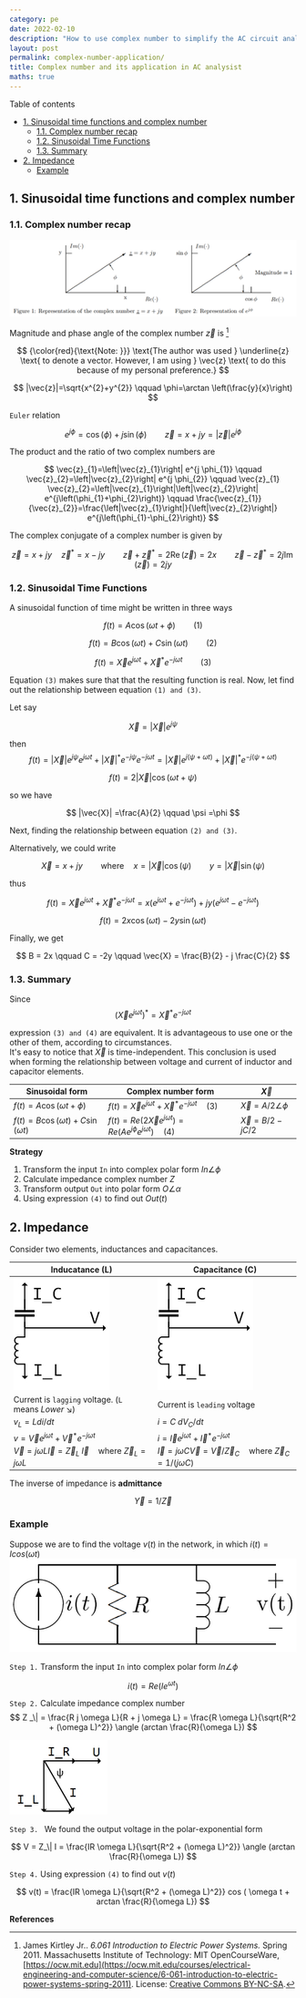 ```yaml
---
category: pe
date: 2022-02-10
description: "How to use complex number to simplify the AC circuit analysist."
layout: post
permalink: complex-number-application/
title: Complex number and its application in AC analysist
maths: true
---
```


Table of contents
- [1. Sinusoidal time functions and complex number](#1-sinusoidal-time-functions-and-complex-number)
  - [1.1. Complex number recap](#11-complex-number-recap)
  - [1.2. Sinusoidal Time Functions](#12-sinusoidal-time-functions)
  - [1.3. Summary](#13-summary)
- [2. Impedance](#2-impedance)
  - [Example](#example)

## 1. Sinusoidal time functions and complex number

### 1.1. Complex number recap

![represenation of the complex number](/images/posts/representation-of-the-complex-number.png)

Magnitude and phase angle of the complex number $\vec{z}$ is [^ref1]

$$
{\color{red}{\text{Note: }}} \text{The author was used } \underline{z} \text{ to denote a vector. However, I am using } \vec{z} \text{ to do this because of my personal preference.}
$$

$$
|\vec{z}|=\sqrt{x^{2}+y^{2}} \qquad 
\phi=\arctan \left(\frac{y}{x}\right)
$$

`Euler` relation

$$
e^{j \phi}=\cos (\phi)+j \sin (\phi) \qquad 
\vec{z}=x+j y=|\vec{z}| e^{j \phi}
$$

The product and the ratio of two complex numbers are

$$
\vec{z}_{1}=\left|\vec{z}_{1}\right| e^{j \phi_{1}} \qquad
\vec{z}_{2}=\left|\vec{z}_{2}\right| e^{j \phi_{2}}
\qquad
\vec{z}_{1} \vec{z}_{2}=\left|\vec{z}_{1}\right|\left|\vec{z}_{2}\right| e^{j\left(\phi_{1}+\phi_{2}\right)}
\qquad
\frac{\vec{z}_{1}}{\vec{z}_{2}}=\frac{\left|\vec{z}_{1}\right|}{\left|\vec{z}_{2}\right|} e^{j\left(\phi_{1}-\phi_{2}\right)}
$$

The complex conjugate of a complex number is given by

$$
\vec{z}=x+j y
\quad
\vec{z}^{*}=x-j y
\qquad
\vec{z}+\vec{z}^{*}=2 \operatorname{Re}(\vec{z})=2 x
\qquad
\vec{z}-\vec{z}^{*}=2 j \operatorname{Im}(\vec{z})=2 j y
$$


### 1.2. Sinusoidal Time Functions

A sinusoidal function of time might be written in three ways

$$
f(t)=A \cos (\omega t+\phi) \qquad (1)
$$

$$
f(t)=B \cos (\omega t)+C \sin (\omega t) \qquad (2)
$$

$$
f(t)=\vec{X} e^{j \omega t}+\vec{X}^{*} e^{-j \omega t} \qquad (3)
$$

Equation `(3)` makes sure that that the resulting function is real. Now, let find out the relationship between equation `(1) and (3)`.

Let say

$$
\vec{X}=|\vec{X}| e^{j \psi}
$$

then
$$
f(t) =|\vec{X}| e^{j \psi} e^{j \omega t}+|\vec{X}|^{*} e^{-j \psi} e^{-j \omega t} =|\vec{X}| e^{j(\psi+\omega t)}+|\vec{X}|^{*} e^{-j(\psi+\omega t)}
$$

$$
f(t)=2|\vec{X}| \cos (\omega t+\psi)
$$

so we have

$$
|\vec{X}| =\frac{A}{2} \qquad \psi =\phi
$$

Next, finding the relationship between equation `(2) and (3)`.

Alternatively, we could write

$$
\vec{X}=x+j y 
\qquad \text{where} \quad
x=|\vec{X}| \cos (\psi)
\qquad
y=|\vec{X}| \sin (\psi)
$$

thus

$$
f(t)=\vec{X} e^{j \omega t}+\vec{X}^{*} e^{-j \omega t} = x\left(e^{j \omega t}+e^{-j \omega t}\right)+j y\left(e^{j \omega t}-e^{-j \omega t}\right)
$$

$$
f(t) =2 x \cos (\omega t)-2 y \sin (\omega t)
$$

Finally, we get

$$
B = 2x \qquad C = -2y \qquad \vec{X} = \frac{B}{2} - j \frac{C}{2}
$$

### 1.3. Summary 

Since 
$$
(\vec{X} e^{j \omega t})^{*} = \vec{X}^{*} e^{-j \omega t}
$$

expression `(3) and (4)` are equivalent. It is advantageous to use one or the other of them, according to circumstances.  
It's easy to notice that $\vec{X}$ is time-independent. This conclusion is used when forming the relationship between voltage and current of inductor and capacitor elements.

| Sinusoidal form                            | Complex number form                                                                 | $\vec{X}$                       |
| ------------------------------------------ | ----------------------------------------------------------------------------------- | ------------------------------------- |
| $f(t)=A \cos (\omega t+\phi)$              | $f(t)=\vec{X} e^{j \omega t}+\vec{X}^{*} e^{-j \omega t} \quad (3)$     | $\vec{X}={A}/{2} \angle \phi$   |
| $f(t)=B \cos (\omega t)+C \sin (\omega t)$ | $f(t)=Re(2\vec{X} e^{j \omega t}) = Re(A e^{j \phi} e^{j \omega t})\quad (4)$ | $\vec{X} = {B}/{2} - j {C}/{2}$ |

**Strategy**
1. Transform the input `In` into complex polar form $In \angle \phi$
2. Calculate impedance complex number $Z$
3. Transform output `Out` into polar form $O \angle \alpha$
4. Using expression `(4)` to find out $Out(t)$

## 2. Impedance
Consider two elements, inductances and capacitances.

| Inducatance    (L)                                                                                                           | Capacitance (C)                                                                                                                   |
| ---------------------------------------------------------------------------------------------------------------------------- | --------------------------------------------------------------------------------------------------------------------------------- |
| ![inductor](/images/posts/Leading_lagging.jpg)                                                                                      | ![capacitor](/images/posts/Leading_lagging.jpg)                                                                                          |
| Current is `lagging` voltage. (`L` means _Lower_ :arrow_lower_right:)                                                        | Current is `leading` voltage                                                                                                      |
| $v_L = L {di}/{dt}$                                                                                                          | $i = C \; {dV_C}/{dt}$                                                                                                            |
| $v = \vec{V}e^{j \omega t} + \vec{V}^{*} e^{-j \omega t}$                                                        | $i = \vec{I}e^{j \omega t} + \vec{I}^{*} e^{-j \omega t}$                                                             |
| $\vec{V}=j \omega L \vec{I} = \vec{Z}_L \; \vec{I} \quad \text{where } \vec{Z}_L = j \omega L$ | $\vec{I}=j \omega C \vec{V} = \vec{V} / \vec{Z}_C \quad \text{where } \vec{Z}_C = 1 / (j \omega C)$ |

The inverse of impedance is **admittance**

$$
\vec{Y} = 1/ \vec{Z}
$$

### Example
Suppose we are to find the voltage $v(t)$ in the network, in which $i(t) = I cos(\omega t)$
![complex number in circuit example](/images/posts/complex-circuit-ex.png)

`Step 1.` Transform the input `In` into complex polar form $In \angle \phi$

$$
i(t) = Re(I e^{\omega t})
$$

`Step 2.` Calculate impedance complex number 
$$
Z _\| = \frac{R j \omega L}{R + j \omega L} = \frac{R \omega L}{\sqrt{R^2 + (\omega L)^2}} \angle (arctan \frac{R}{\omega L})
$$

![phasor](/images/posts/complex-circuit-ex-phasor.jpg)

`Step 3. ` We found the output voltage in the polar-exponential form

$$
V = Z_\| I = \frac{IR \omega L}{\sqrt{R^2 + (\omega L)^2}} \angle (arctan \frac{R}{\omega L})
$$

`Step 4.` Using expression `(4)` to find out $v(t)$

$$
v(t) = \frac{IR \omega L}{\sqrt{R^2 + (\omega L)^2}} cos ( \omega t + arctan \frac{R}{\omega L})
$$

**References**

[^ref1]: James Kirtley Jr.. *6.061 Introduction to Electric Power Systems.* Spring 2011. Massachusetts Institute of Technology: MIT OpenCourseWare, [https://ocw.mit.edu](https://ocw.mit.edu/courses/electrical-engineering-and-computer-science/6-061-introduction-to-electric-power-systems-spring-2011). License: [Creative Commons BY-NC-SA](https://creativecommons.org/licenses/by-nc-sa/4.0/).